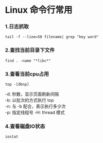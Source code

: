 # Linux 命令行常用

### 1.日志抓取
```shell script
tail -f --line=50 filename| grep "key word"
```
### 2.查找当前目录下文件
```shell script
find . -name "*libc*"
```

### 3.查看当前cpu占用
```shell script
top -[dbnp]
```
-d: 秒数，显示页面刷新间隔  
-b: 以批次的方式执行 top  
-n: 与 -b 配合，表示执行多少次  
-p: 指定线程号
-H: thread 模式

### 4.查看磁盘IO状态
```shell script
iostat
```